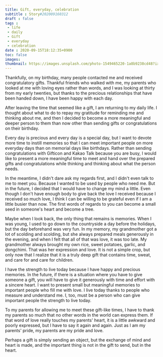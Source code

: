 ```yaml
---
title: Gift, everyday, celebration
subtitle : Story#202009160312
draft : false
tags :
 - life
 - daily
 - Gift
 - everyday
 - celebration
date : 2020-09-15T18:12:35+0900
toc: false
images: 
thumbnail: https://images.unsplash.com/photo-1549465220-1a8b9238cd48?ixlib=rb-1.2.1&q=80&fm=jpg&crop=entropy&cs=tinysrgb&w=1080&fit=max&ixid=eyJhcHBfaWQiOjE1NTU0OX0
---
```


Thankfully, on my birthday, many people contacted me and received congratulatory gifts. Thankful friends who walked with me, my parents who looked at me with loving eyes rather than words, and I was looking at thirty from my early twenties, but thanks to the precious relationships that have been handed down, I have been happy with each day.  

After leaving the time that seemed like a gift, I am returning to my daily life. I thought about what to do to repay my gratitude for reminding me and thinking about me, and then I decided to become a more meaningful and deeper person to them than now other than sending gifts or congratulations on their birthday.  

Every day is precious and every day is a special day, but I want to devote more time to instill memories so that I can meet important people on more everyday days than on memorial days like birthdays. Rather than sending congratulations with Gifticon and Kakao Talk because you are busy, I would like to present a more meaningful time to meet and hand over the prepared gifts and congratulations while thinking and thinking about what the person needs.  

In the meantime, I didn't dare ask my regards first, and I didn't even talk to me to meet you. Because I wanted to be used by people who need me. But in the future, I decided that I would have to change my mind a little. Even though I don't have enough body to give back the love I received because I received so much love, I think I can be willing to be grateful even if I am a little busier than now. The first words of regards to you can become a small seed in someone's heart and become a tree.  

Maybe when I look back, the only thing that remains is memories. When I was young, I used to go down to the countryside a day before the holidays, but the day beforehand was very fun. In my memory, my grandmother got a lot of scolding and scolding, but she always prepared meals generously in the evening, and when I felt that all of that was love, it was too late. My grandmother always brought my own rice, sweet potatoes, garlic, and dongchimi. That was her expression and love. It is not a simple crop, but only now that I realize that it is a truly deep gift that contains time, sweat, and care for and care for children.  

I have the strength to live today because I have happy and precious memories. In the future, if there is a situation where you have to give someone a gift, you will have to give it generously with time and effort with a sincere heart. I want to present small but meaningful memories to important people who fill me with love. I live today thanks to people who measure and understand me. I, too, must be a person who can give important people the strength to live today.  

To my parents for allowing me to meet these gift-like times, I have to thank my parents so much that no other words in the world can express them. If that word of love really touches my parents' heart, it is a little awkward and poorly expressed, but I have to say it again and again. Just as I am my parents' pride, my parents are my pride and love.  

Perhaps a gift is simply sending an object, but the exchange of mind and heart is made, and the important thing is not in the gift to send, but in the heart.  

